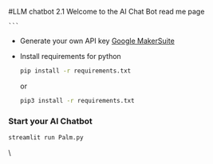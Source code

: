 #LLM chatbot 2.1
Welcome to the AI Chat Bot read me page


    ```
* Generate your own API key
    [Google MakerSuite](https://makersuite.google.com/app/apikey "MakerSuite")
* Install requirements for python
  ```bash
  pip install -r requirements.txt
  ```
   or
  
  ```bash
  pip3 install -r requirements.txt
  ```

### Start your AI Chatbot
 ```bash
 streamlit run Palm.py
```
\
